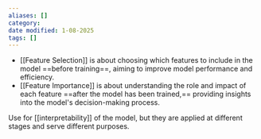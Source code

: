 ```yaml
---
aliases: []
category:
date modified: 1-08-2025
tags: []
---
```

- [[Feature Selection]] is about choosing which features to include in the model ==before training==, aiming to improve model performance and efficiency.
- [[Feature Importance]] is about understanding the role and impact of each feature ==after the model has been trained,== providing insights into the model's decision-making process.

Use for [[interpretability]] of the model, but they are applied at different stages and serve different purposes.



